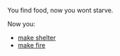 You find food, now you wont starve.

Now you:
- [make shelter](../situations/makeshelter2.md)
- [make fire](../bad-ending/firekillsyou.md)
